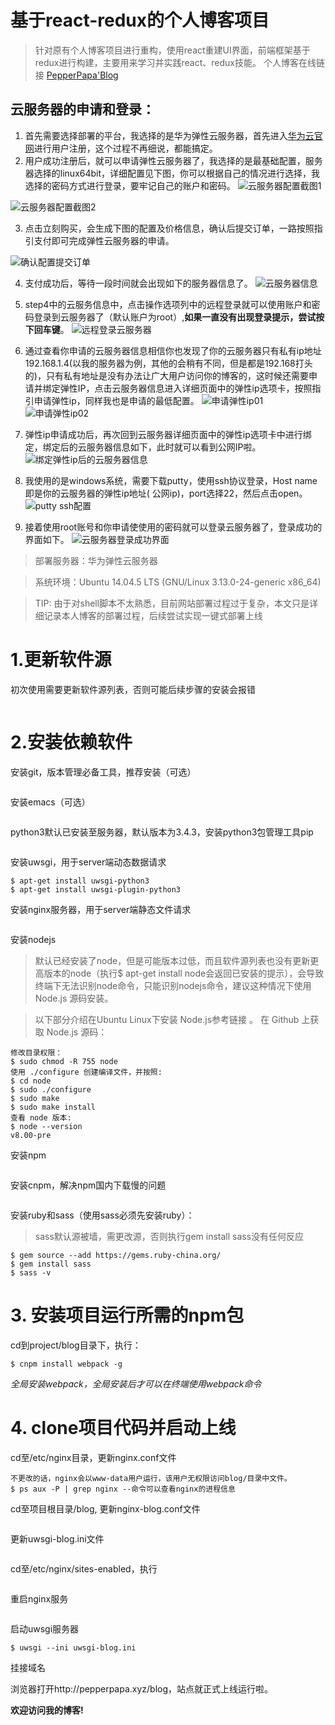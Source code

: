 # 基于react-redux的个人博客项目
> 针对原有个人博客项目进行重构，使用react重建UI界面，前端框架基于redux进行构建，主要用来学习并实践react、redux技能。
> 个人博客在线链接 [PepperPapa'Blog](http://pepperpapa.xyz/blog)

## 云服务器的申请和登录：

1. 首先需要选择部署的平台，我选择的是华为弹性云服务器，首先进入[华为云官网](http://www.hwclouds.com/)进行用户注册，这个过程不再细说，都能搞定。 
2. 用户成功注册后，就可以申请弹性云服务器了，我选择的是最基础配置，服务器选择的linux64bit，详细配置见下图，你可以根据自己的情况进行选择，我选择的密码方式进行登录，要牢记自己的账户和密码。 
 ![云服务器配置截图1](http://per.kelantu.com/photos/1478689363-FlEqwuSXgzJvU_oO3OBJBnDO8o8e-orij0?e=3153600000&token=CT86R8zZYVXDyHWEWFoMX4pz0ksOzxtKCaC80si4:mYnxF1kYOyZ5Ily2v485Y2_Vvl0=)   
 
 ![云服务器配置截图2](http://per.kelantu.com/photos/1478690203-FrRtXTg1AhFczVBHhbNLF2iJ6slN-orij0?e=3153600000&token=CT86R8zZYVXDyHWEWFoMX4pz0ksOzxtKCaC80si4:mihKfml8oGATKYy59t6i3vWoiUI=)   
 
3. 点击立刻购买，会生成下图的配置及价格信息，确认后提交订单，一路按照指引支付即可完成弹性云服务器的申请。 

 ![确认配置提交订单](http://per.kelantu.com/photos/1478690332-FrYswN4DJIyNKyuMMHLKtHwCPhJY-orij0?e=3153600000&token=CT86R8zZYVXDyHWEWFoMX4pz0ksOzxtKCaC80si4:LdmIEg5C1g16zjm2F_YjA5YNdQw=)  
 
4. 支付成功后，等待一段时间就会出现如下的服务器信息了。 
  ![云服务器信息](http://per.kelantu.com/photos/1478690554-FmtcjygxXyBGelSSaxx7ZNUG1dqj-orij0?e=3153600000&token=CT86R8zZYVXDyHWEWFoMX4pz0ksOzxtKCaC80si4:exew60DyiDBVuvP-7na5yzYpp04=)  
  
5. step4中的云服务信息中，点击操作选项列中的远程登录就可以使用账户和密码登录到云服务器了（默认账户为root）,**如果一直没有出现登录提示，尝试按下回车键**。 
  ![远程登录云服务器](http://per.kelantu.com/photos/1478690887-FuYewS9mPhsyvbTa9iwK54KGQNCy-orij0?e=3153600000&token=CT86R8zZYVXDyHWEWFoMX4pz0ksOzxtKCaC80si4:32fzSJ5-3CowrhPphzyle7mTq2U=)  
  
6. 通过查看你申请的云服务器信息相信你也发现了你的云服务器只有私有ip地址192.168.1.4(以我的服务器为例，其他的会稍有不同，但是都是192.168打头的)，只有私有地址是没有办法让广大用户访问你的博客的，这时候还需要申请并绑定弹性IP，点击云服务器信息进入详细页面中的弹性ip选项卡，按照指引申请弹性ip，同样我也是申请的最低配置。 
 ![申请弹性ip01](http://per.kelantu.com/photos/1478691384-FiS80dsieVGsDa2PWwMcckJ5Y4zd-orij0?e=3153600000&token=CT86R8zZYVXDyHWEWFoMX4pz0ksOzxtKCaC80si4:ofQGUR_isSuEZDBDw8fv9g_cwXw=)  
 ![申请弹性ip02](http://per.kelantu.com/photos/1478691384-FsGW9Q4ldhnGuDUokW7wihr6kqiy-orij0?e=3153600000&token=CT86R8zZYVXDyHWEWFoMX4pz0ksOzxtKCaC80si4:KMXoxcb3UJ_GnpJBiJ04VYccoMg=)  
 
7. 弹性ip申请成功后，再次回到云服务器详细页面中的弹性ip选项卡中进行绑定，绑定后的云服务器信息如下，此时就可以看到公网IP啦。 
 ![绑定弹性ip后的云服务器信息](http://per.kelantu.com/photos/1478691650-FiYb8sSGmO6bAX3JXdOLUac4AfSi-orij0?e=3153600000&token=CT86R8zZYVXDyHWEWFoMX4pz0ksOzxtKCaC80si4:9EsYbPNZlLRjkjqlL7r7sOQnKPQ=) 
 
8. 我使用的是windows系统，需要下载putty，使用ssh协议登录，Host name即是你的云服务器的弹性ip地址( 公网ip)，port选择22，然后点击open。 
 ![putty ssh配置](http://per.kelantu.com/photos/1478691982-FsIxnXXY9cKLI86K6_Xj5CeuV4jo-orij0?e=3153600000&token=CT86R8zZYVXDyHWEWFoMX4pz0ksOzxtKCaC80si4:D1ND3qymFN3M0tyB2WNP8KUzH8M=)  
 
9. 接着使用root账号和你申请使使用的密码就可以登录云服务器了，登录成功的界面如下。 
 ![云服务器登录成功界面](http://per.kelantu.com/photos/1478691982-FkG4fhOW6EvVINGWX7kZAtspGNKI-orij0?e=3153600000&token=CT86R8zZYVXDyHWEWFoMX4pz0ksOzxtKCaC80si4:LqkXZqQEWyf8MQGsZ1y5k0OBRxA=)  
 
> 部署服务器：华为弹性云服务器

> 系统环境：Ubuntu 14.04.5 LTS (GNU/Linux 3.13.0-24-generic x86_64)

> TIP: 由于对shell脚本不太熟悉，目前网站部署过程过于复杂，本文只是详细记录本人博客的部署过程，后续尝试实现一键式部署上线

# 1.更新软件源

初次使用需要更新软件源列表，否则可能后续步骤的安装会报错
```$ apt-get update 
```

# 2.安装依赖软件
安装git，版本管理必备工具，推荐安装（可选）
```$ apt-get install git 
```

安装emacs（可选）
```$ apt-get install emacs24 
```

python3默认已安装至服务器，默认版本为3.4.3，安装python3包管理工具pip
```$ apt-get install python3-pip 
```

安装uwsgi，用于server端动态数据请求
```$ apt-get install uwsgi 
$ apt-get install uwsgi-python3 
$ apt-get install uwsgi-plugin-python3 
```

安装nginx服务器，用于server端静态文件请求
```$ apt-get install nginx 
```

安装nodejs
> 默认已经安装了node，但是可能版本过低，而且软件源列表也没有更新更高版本的node（执行$ apt-get install node会返回已安装的提示），会导致终端下无法识别node命令，只能识别nodejs命令，建议这种情况下使用Node.js 源码安装。

> 以下部分介绍在Ubuntu Linux下安装 Node.js参考链接 。 在 Github 上获取 Node.js 源码：

```$ sudo git clone https://github.com/nodejs/node.git 
修改目录权限：
$ sudo chmod -R 755 node 
使用 ./configure 创建编译文件，并按照:
$ cd node 
$ sudo ./configure 
$ sudo make 
$ sudo make install 
查看 node 版本:
$ node --version 
v8.00-pre 
```

安装npm
```$ apt-get install npm 
```

安装cnpm，解决npm国内下载慢的问题
```$ npm install -g cnpm --registry=https://registry.npm.taobao.org 
```

安装ruby和sass（使用sass必须先安装ruby）：
> sass默认源被墙，需更改源，否则执行gem install sass没有任何反应

```$ apt-get install ruby  
$ gem source --add https://gems.ruby-china.org/
$ gem install sass 
$ sass -v 
```

# 3. 安装项目运行所需的npm包
cd到project/blog目录下，执行：
```$ cnpm install 
$ cnpm install webpack -g
```
*全局安装webpack，全局安装后才可以在终端使用webpack命令*

# 4. clone项目代码并启动上线
cd至/etc/nginx目录，更新nginx.conf文件

```user www-data; 更新为 user root root; 
不更改的话，nginx会以www-data用户运行，该用户无权限访问blog/目录中文件。
$ ps aux -P | grep nginx --命令可以查看nginx的进程信息
```

cd至项目根目录/blog, 更新nginx-blog.conf文件
```listen端口号更改为80（默认http端口号） root路径更新为华为云服务器blog根目录
```

更新uwsgi-blog.ini文件
```更新wsgi-file路径为云服务器项目目录下的app.py的路径
```

cd至/etc/nginx/sites-enabled，执行
```$ rm default --删除默认链接文件 $ ln -s ~/projects/blog/nginx-blog.conf --创建新链接，链接至blog的配置文件
```

重启nginx服务
```$ service nginx reload
```

启动uwsgi服务器
```$ cd ~/projects/blog
$ uwsgi --ini uwsgi-blog.ini
```

挂接域名

浏览器打开http://pepperpapa.xyz/blog，站点就正式上线运行啦。

**欢迎访问我的博客!**

